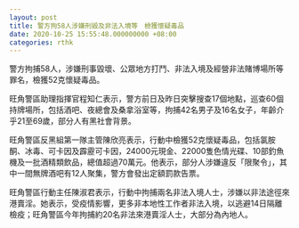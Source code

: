 ```yaml
---
layout: post
title: 警方拘58人涉嫌刑毀及非法入境等　檢獲懷疑毒品
date: 2020-10-25 15:55:48.000000000 +08:00
categories: rthk
---
```


警方拘捕58人，涉嫌刑事毀壞、公眾地方打鬥、非法入境及經營非法賭博場所等罪名，檢獲52克懷疑毒品。

旺角警區助理指揮官程知仁表示，警方前日及昨日突擊搜查17個地點，巡查60個持牌場所，包括酒吧、夜總會及桑拿浴室等，拘捕42名男子及16名女子，年齡介乎21至69歲，部分人有黑社會背景。

旺角警區反黑組第一隊主管陳欣亮表示，行動中檢獲52克懷疑毒品，包括氯胺酮、冰毒、可卡因及霹靂可卡因，24000元現金、22000隻色情光碟、10部釣魚機及一批酒精類飲品，總值超過70萬元。他表示，部分人涉嫌違反「限聚令」，其中一間無牌酒吧有12人聚集，警方會發出定額罰款告票。

旺角警區行動主任陳淑君表示，行動中拘捕兩名非法入境人士，涉嫌以非法途徑來港賣淫。她表示，受疫情影響，更多非本地性工作者非法入境，以逃避14日隔離檢疫；旺角警區今年拘捕約20名非法來港賣淫人士，大部分為內地人。
